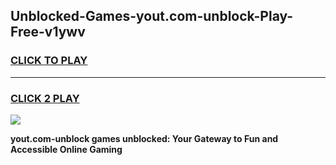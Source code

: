 
## Unblocked-Games-yout.com-unblock-Play-Free-v1ywv
<h3>
<a href="https://premium76.site?title=yout.com-unblock&ref=12A">CLICK TO PLAY</a></h3>
<hr>

<h3>
<a href="https://premium76.site?title=yout.com-unblock&ref=12A">CLICK 2 PLAY</a>
  
</h3>

<a href="https://premium76.site?title=yout.com-unblock&ref=12A"><img src="https://clearcache.store/games.png"></a>


**yout.com-unblock games unblocked: Your Gateway to Fun and Accessible Online Gaming**
